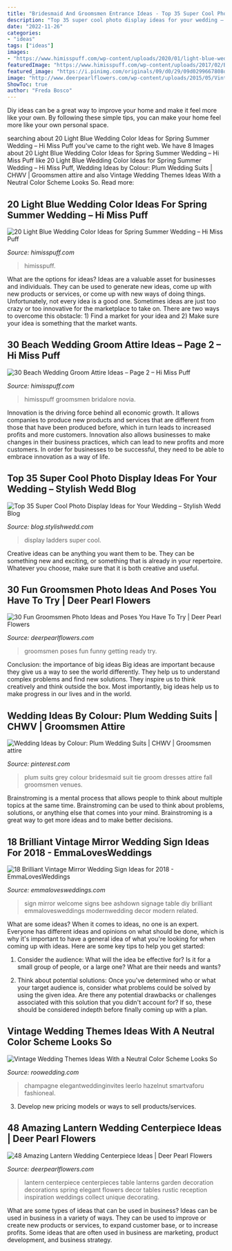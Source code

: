 ```yaml
---
title: "Bridesmaid And Groomsmen Entrance Ideas - Top 35 Super Cool Photo Display Ideas For Your Wedding – Stylish Wedd Blog"
description: "Top 35 super cool photo display ideas for your wedding – stylish wedd blog"
date: "2022-11-26"
categories:
- "ideas"
tags: ["ideas"]
images:
- "https://www.himisspuff.com/wp-content/uploads/2020/01/light-blue-wedding-color-ideas-for-spring-summer-wedding2.jpg"
featuredImage: "https://www.himisspuff.com/wp-content/uploads/2017/02/Beach-Wedding-Groom-Attire-Ideas-7.jpg"
featured_image: "https://i.pinimg.com/originals/09/d0/29/09d0299667808dd87e978e0d3d7275f9.jpg"
image: "http://www.deerpearlflowers.com/wp-content/uploads/2015/05/Vintage-lantern-centerpiece.jpg"
ShowToc: true
author: "Freda Bosco"
---
```



Diy ideas can be a great way to improve your home and make it feel more like your own. By following these simple tips, you can make your home feel more like your own personal space.

	

		
searching about 20 Light Blue Wedding Color Ideas for Spring Summer Wedding – Hi Miss Puff you've came to the right web. We have 8 Images about 20 Light Blue Wedding Color Ideas for Spring Summer Wedding – Hi Miss Puff like 20 Light Blue Wedding Color Ideas for Spring Summer Wedding – Hi Miss Puff, Wedding Ideas by Colour: Plum Wedding Suits | CHWV | Groomsmen attire and also Vintage Wedding Themes Ideas With a Neutral Color Scheme Looks So. Read more:
		
    
## 20 Light Blue Wedding Color Ideas For Spring Summer Wedding – Hi Miss Puff

<img loading=lazy src="https://www.himisspuff.com/wp-content/uploads/2020/01/light-blue-wedding-color-ideas-for-spring-summer-wedding2.jpg" onerror="this.onerror=null;this.src='https://tse1.mm.bing.net/th?id=OIP.dArJl9AURNPv8jI3ttTQUgHaQ5&amp;pid=15.1';" alt="20 Light Blue Wedding Color Ideas for Spring Summer Wedding – Hi Miss Puff">

_Source: himisspuff.com_

>himisspuff. 

	

What are the options for ideas?
Ideas are a valuable asset for businesses and individuals. They can be used to generate new ideas, come up with new products or services, or come up with new ways of doing things. Unfortunately, not every idea is a good one. Sometimes ideas are just too crazy or too innovative for the marketplace to take on. There are two ways to overcome this obstacle: 1) Find a market for your idea and 2) Make sure your idea is something that the market wants.

    
## 30 Beach Wedding Groom Attire Ideas – Page 2 – Hi Miss Puff

<img loading=lazy src="https://www.himisspuff.com/wp-content/uploads/2017/02/Beach-Wedding-Groom-Attire-Ideas-7.jpg" onerror="this.onerror=null;this.src='https://tse3.mm.bing.net/th?id=OIP.D4ps7lRGu4ZFgJoDKbDUlAHaNe&amp;pid=15.1';" alt="30 Beach Wedding Groom Attire Ideas – Page 2 – Hi Miss Puff">

_Source: himisspuff.com_

>himisspuff groomsmen bridalore novia. 

	

Innovation is the driving force behind all economic growth. It allows companies to produce new products and services that are different from those that have been produced before, which in turn leads to increased profits and more customers. Innovation also allows businesses to make changes in their business practices, which can lead to new profits and more customers. In order for businesses to be successful, they need to be able to embrace innovation as a way of life.

    
## Top 35 Super Cool Photo Display Ideas For Your Wedding – Stylish Wedd Blog

<img loading=lazy src="http://blog.stylishwedd.com/wp-content/uploads/2017/01/Chic-Wedding-Photo-Display-Ideas-with-Old-Ladders.jpg" onerror="this.onerror=null;this.src='https://tse3.mm.bing.net/th?id=OIP.VjcARHdZ-TiBM3AGDiXE0QHaKd&amp;pid=15.1';" alt="Top 35 Super Cool Photo Display Ideas for Your Wedding – Stylish Wedd Blog">

_Source: blog.stylishwedd.com_

>display ladders super cool. 

	

Creative ideas can be anything you want them to be. They can be something new and exciting, or something that is already in your repertoire. Whatever you choose, make sure that it is both creative and useful.

    
## 30 Fun Groomsmen Photo Ideas And Poses You Have To Try | Deer Pearl Flowers

<img loading=lazy src="https://www.deerpearlflowers.com/wp-content/uploads/2017/05/funny-groomsmen-wedding-photo-ideas-7.jpg" onerror="this.onerror=null;this.src='https://tse2.mm.bing.net/th?id=OIP.0SfOpa7ixCdrNa5YP1ip-QHaLH&amp;pid=15.1';" alt="30 Fun Groomsmen Photo Ideas and Poses You Have To Try | Deer Pearl Flowers">

_Source: deerpearlflowers.com_

>groomsmen poses fun funny getting ready try. 

	

Conclusion: the importance of big ideas
Big ideas are important because they give us a way to see the world differently. They help us to understand complex problems and find new solutions. They inspire us to think creatively and think outside the box. Most importantly, big ideas help us to make progress in our lives and in the world.

    
## Wedding Ideas By Colour: Plum Wedding Suits | CHWV | Groomsmen Attire

<img loading=lazy src="https://i.pinimg.com/originals/09/d0/29/09d0299667808dd87e978e0d3d7275f9.jpg" onerror="this.onerror=null;this.src='https://tse4.mm.bing.net/th?id=OIP.XsVBzwp7AGV9ucPfdj2m8AHaLH&amp;pid=15.1';" alt="Wedding Ideas by Colour: Plum Wedding Suits | CHWV | Groomsmen attire">

_Source: pinterest.com_

>plum suits grey colour bridesmaid suit tie groom dresses attire fall groomsmen venues. 

	

Brainstroming is a mental process that allows people to think about multiple topics at the same time. Brainstroming can be used to think about problems, solutions, or anything else that comes into your mind. Brainstroming is a great way to get more ideas and to make better decisions.

    
## 18 Brilliant Vintage Mirror Wedding Sign Ideas For 2018 - EmmaLovesWeddings

<img loading=lazy src="http://emmalovesweddings.com/wp-content/uploads/2017/11/vintage-wedding-sign-ideas.jpg" onerror="this.onerror=null;this.src='https://tse3.mm.bing.net/th?id=OIP.BnnYWFmFTiIgDVsfnIfz8gHaLq&amp;pid=15.1';" alt="18 Brilliant Vintage Mirror Wedding Sign Ideas for 2018 - EmmaLovesWeddings">

_Source: emmalovesweddings.com_

>sign mirror welcome signs bee ashdown signage table diy brilliant emmalovesweddings modernwedding decor modern related. 

	

What are some ideas?
When it comes to ideas, no one is an expert. Everyone has different ideas and opinions on what should be done, which is why it's important to have a general idea of what you're looking for when coming up with ideas. Here are some key tips to help you get started:
1. Consider the audience: What will the idea be effective for? Is it for a small group of people, or a large one? What are their needs and wants?

2. Think about potential solutions: Once you've determined who or what your target audience is, consider what problems could be solved by using the given idea. Are there any potential drawbacks or challenges associated with this solution that you didn't account for? If so, these should be considered indepth before finally coming up with a plan.


    
## Vintage Wedding Themes Ideas With A Neutral Color Scheme Looks So

<img loading=lazy src="https://roowedding.com/wp-content/uploads/2017/05/champagne-neutral-wedding-color-ideas-elegantweddinginvites.jpg" onerror="this.onerror=null;this.src='https://tse3.mm.bing.net/th?id=OIP.knvc0d8dYdl9ywOSECjmgwHaQf&amp;pid=15.1';" alt="Vintage Wedding Themes Ideas With a Neutral Color Scheme Looks So">

_Source: roowedding.com_

>champagne elegantweddinginvites leerlo hazelnut smartvaforu fashioneal. 

	

3. Develop new pricing models or ways to sell products/services.

    
## 48 Amazing Lantern Wedding Centerpiece Ideas | Deer Pearl Flowers

<img loading=lazy src="http://www.deerpearlflowers.com/wp-content/uploads/2015/05/Vintage-lantern-centerpiece.jpg" onerror="this.onerror=null;this.src='https://tse1.mm.bing.net/th?id=OIP.u-uOHGLmt6ZAVeLso41aMQHaLH&amp;pid=15.1';" alt="48 Amazing Lantern Wedding Centerpiece Ideas | Deer Pearl Flowers">

_Source: deerpearlflowers.com_

>lantern centerpiece centerpieces table lanterns garden decoration decorations spring elegant flowers decor tables rustic reception inspiration weddings collect unique decorating. 

	

What are some types of ideas that can be used in business?
Ideas can be used in business in a variety of ways. They can be used to improve or create new products or services, to expand customer base, or to increase profits. Some ideas that are often used in business are marketing, product development, and business strategy.


